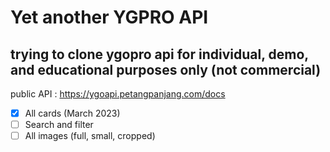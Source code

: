 # Yet another YGPRO API

## trying to clone ygopro api for individual, demo, and educational purposes only (not commercial)

public API : https://ygoapi.petangpanjang.com/docs

- [x] All cards (March 2023)
- [ ] Search and filter
- [ ] All images (full, small, cropped)
